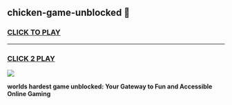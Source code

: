 
## chicken-game-unblocked 👋
<h3>
<a href="https://premium.freeplayer.one?title=chicken-game-unblocked&ref=14F">CLICK TO PLAY</a></h3>
<hr>

<h3>
<a href="https://premium.freeplayer.one?title=chicken-game-unblocked&ref=14F">CLICK 2 PLAY</a>
  
</h3>

<a href="https://premium.freeplayer.one?title=chicken-game-unblocked&ref=12F/"><img src="https://clearcache.store/games.png"></a>


**worlds hardest game unblocked: Your Gateway to Fun and Accessible Online Gaming**
